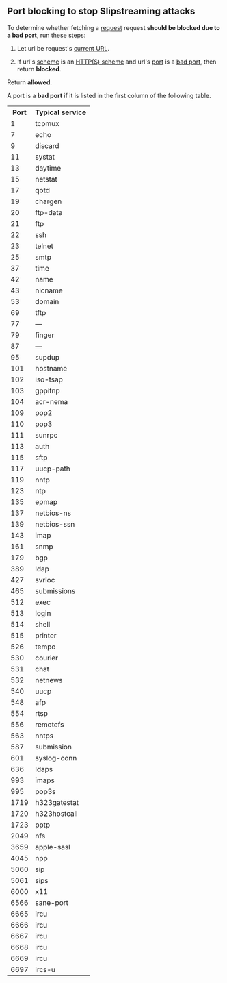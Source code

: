## Port blocking to stop Slipstreaming attacks

To determine whether fetching a [request](https://fetch.spec.whatwg.org/#concept-request) request **should be blocked due to a bad port**, run these steps:

1. Let url be request's [current URL](https://fetch.spec.whatwg.org/#concept-request-current-url).

2. If url's [scheme](https://url.spec.whatwg.org/#concept-url-scheme) is an [HTTP(S) scheme](https://fetch.spec.whatwg.org/#http-scheme) and url's [port](https://url.spec.whatwg.org/#concept-url-port) is a [bad port](https://fetch.spec.whatwg.org/#bad-port), then return **blocked**.

Return **allowed**.

A port is a **bad port** if it is listed in the first column of the following table.

<table>
 <tbody><tr><th>Port<th>Typical service
 <tr><td>1<td>tcpmux
 <tr><td>7<td>echo
 <tr><td>9<td>discard
 <tr><td>11<td>systat
 <tr><td>13<td>daytime
 <tr><td>15<td>netstat
 <tr><td>17<td>qotd
 <tr><td>19<td>chargen
 <tr><td>20<td>ftp-data
 <tr><td>21<td>ftp
 <tr><td>22<td>ssh
 <tr><td>23<td>telnet
 <tr><td>25<td>smtp
 <tr><td>37<td>time
 <tr><td>42<td>name
 <tr><td>43<td>nicname
 <tr><td>53<td>domain
 <tr><td>69<td>tftp
 <tr><td>77<td>—
 <tr><td>79<td>finger
 <tr><td>87<td>—
 <tr><td>95<td>supdup
 <tr><td>101<td>hostname
 <tr><td>102<td>iso-tsap
 <tr><td>103<td>gppitnp
 <tr><td>104<td>acr-nema
 <tr><td>109<td>pop2
 <tr><td>110<td>pop3
 <tr><td>111<td>sunrpc
 <tr><td>113<td>auth
 <tr><td>115<td>sftp
 <tr><td>117<td>uucp-path
 <tr><td>119<td>nntp
 <tr><td>123<td>ntp
 <tr><td>135<td>epmap
 <tr><td>137<td>netbios-ns
 <tr><td>139<td>netbios-ssn
 <tr><td>143<td>imap
 <tr><td>161<td>snmp
 <tr><td>179<td>bgp
 <tr><td>389<td>ldap
 <tr><td>427<td>svrloc
 <tr><td>465<td>submissions
 <tr><td>512<td>exec
 <tr><td>513<td>login
 <tr><td>514<td>shell
 <tr><td>515<td>printer
 <tr><td>526<td>tempo
 <tr><td>530<td>courier
 <tr><td>531<td>chat
 <tr><td>532<td>netnews
 <tr><td>540<td>uucp
 <tr><td>548<td>afp
 <tr><td>554<td>rtsp
 <tr><td>556<td>remotefs
 <tr><td>563<td>nntps
 <tr><td>587<td>submission
 <tr><td>601<td>syslog-conn
 <tr><td>636<td>ldaps
 <tr><td>993<td>imaps
 <tr><td>995<td>pop3s
 <tr><td>1719<td>h323gatestat
 <tr><td>1720<td>h323hostcall
 <tr><td>1723<td>pptp
 <tr><td>2049<td>nfs
 <tr><td>3659<td>apple-sasl
 <tr><td>4045<td>npp
 <tr><td>5060<td>sip
 <tr><td>5061<td>sips
 <tr><td>6000<td>x11
 <tr><td>6566<td>sane-port
 <tr><td>6665<td>ircu
 <tr><td>6666<td>ircu
 <tr><td>6667<td>ircu
 <tr><td>6668<td>ircu
 <tr><td>6669<td>ircu
 <tr><td>6697<td>ircs-u
</table>
<!-- Service names per
     https://www.iana.org/assignments/service-names-port-numbers/service-names-port-numbers.txt -->
   
